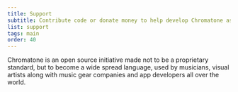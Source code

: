 ```yaml
---
title: Support
subtitle: Contribute code or donate money to help develop Chromatone as an open source project
list: support
tags: main
order: 40
---
```


Chromatone is an open source initiative made not to be a proprietary standard, but to become a wide spread language, used by musicians, visual artists along with music gear companies and app developers all over the world.